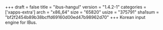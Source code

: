 +++
draft = false
title = "ibus-hangul"
version = "1.4.2-1"
categories = ['xapps-extra']
arch = "x86_64"
size = "65820"
usize = "375791"
sha1sum = "bf2f2454b89b38bcffd69160d00ed47b98962d70"
+++
Korean input engine for IBus.